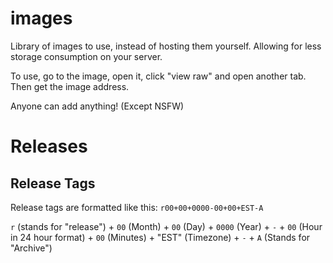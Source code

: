 # images
Library of images to use, instead of hosting them yourself. Allowing for less storage consumption on your server.

To use, go to the image, open it, click "view raw" and open another tab. Then get the image address.

Anyone can add anything! (Except NSFW)

# Releases
## Release Tags
Release tags are formatted like this: 
`r00+00+0000-00+00+EST-A`

`r` (stands for "release") + `00` (Month) + `00` (Day) + `0000` (Year) + `-` + `00` (Hour in 24 hour format) + `00` (Minutes) + "EST" (Timezone) + `-` + `A` (Stands for "Archive")
